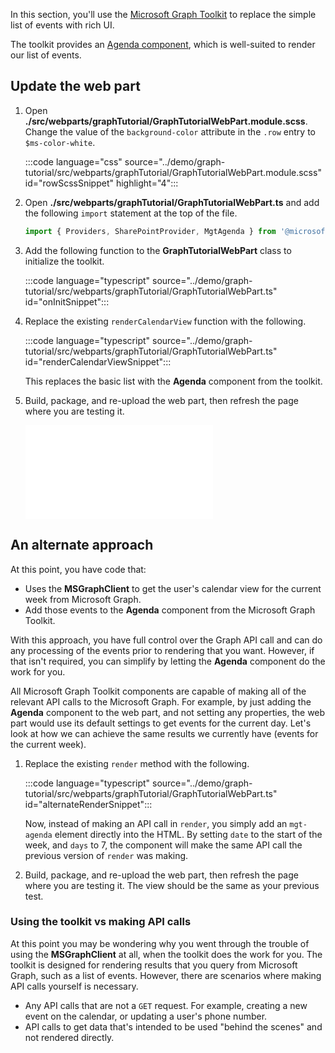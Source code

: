 <!-- markdownlint-disable MD002 MD041 -->

In this section, you'll use the [Microsoft Graph Toolkit](https://docs.microsoft.com/graph/toolkit/overview) to replace the simple list of events with rich UI.

The toolkit provides an [Agenda component](https://docs.microsoft.com/graph/toolkit/components/agenda), which is well-suited to render our list of events.

## Update the web part

1. Open **./src/webparts/graphTutorial/GraphTutorialWebPart.module.scss**. Change the value of the `background-color` attribute in the `.row` entry to `$ms-color-white`.

    :::code language="css" source="../demo/graph-tutorial/src/webparts/graphTutorial/GraphTutorialWebPart.module.scss" id="rowScssSnippet" highlight="4":::

1. Open **./src/webparts/graphTutorial/GraphTutorialWebPart.ts** and add the following `import` statement at the top of the file.

    ```typescript
    import { Providers, SharePointProvider, MgtAgenda } from '@microsoft/mgt';
    ```

1. Add the following function to the **GraphTutorialWebPart** class to initialize the toolkit.

    :::code language="typescript" source="../demo/graph-tutorial/src/webparts/graphTutorial/GraphTutorialWebPart.ts" id="onInitSnippet":::

1. Replace the existing `renderCalendarView` function with the following.

    :::code language="typescript" source="../demo/graph-tutorial/src/webparts/graphTutorial/GraphTutorialWebPart.ts" id="renderCalendarViewSnippet":::

    This replaces the basic list with the **Agenda** component from the toolkit.

1. Build, package, and re-upload the web part, then refresh the page where you are testing it.

    ![A screenshot of the web part with the Agenda component](images/mgt-agenda.md)

## An alternate approach

At this point, you have code that:

- Uses the **MSGraphClient** to get the user's calendar view for the current week from Microsoft Graph.
- Add those events to the **Agenda** component from the Microsoft Graph Toolkit.

With this approach, you have full control over the Graph API call and can do any processing of the events prior to rendering that you want. However, if that isn't required, you can simplify by letting the **Agenda** component do the work for you.

All Microsoft Graph Toolkit components are capable of making all of the relevant API calls to the Microsoft Graph. For example, by just adding the **Agenda** component to the web part, and not setting any properties, the web part would use its default settings to get events for the current day. Let's look at how we can achieve the same results we currently have (events for the current week).

1. Replace the existing `render` method with the following.

    :::code language="typescript" source="../demo/graph-tutorial/src/webparts/graphTutorial/GraphTutorialWebPart.ts" id="alternateRenderSnippet":::

    Now, instead of making an API call in `render`, you simply add an `mgt-agenda` element directly into the HTML. By setting `date` to the start of the week, and `days` to 7, the component will make the same API call the previous version of `render` was making.

1. Build, package, and re-upload the web part, then refresh the page where you are testing it. The view should be the same as your previous test.

### Using the toolkit vs making API calls

At this point you may be wondering why you went through the trouble of using the **MSGraphClient** at all, when the toolkit does the work for you. The toolkit is designed for rendering results that you query from Microsoft Graph, such as a list of events. However, there are scenarios where making API calls yourself is necessary.

- Any API calls that are not a `GET` request. For example, creating a new event on the calendar, or updating a user's phone number.
- API calls to get data that's intended to be used "behind the scenes" and not rendered directly.
